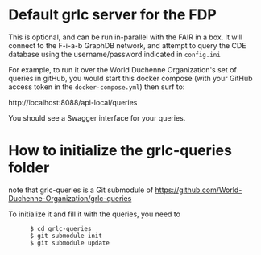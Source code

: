 # Default grlc server for the FDP

This is optional, and can be run in-parallel with the FAIR in a box.  It will connect to the F-i-a-b GraphDB network, and attempt to query the 
CDE database using the username/password indicated in `config.ini`

For example, to run it over the World Duchenne Organization's set of queries in gitHub, you would start this docker compose (with your GitHub access token in the `docker-compose.yml`) then surf to:

http://localhost:8088/api-local/queries

You should see a Swagger interface for your queries.


# How to initialize the grlc-queries folder

note that grlc-queries is a Git submodule of https://github.com/World-Duchenne-Organization/grlc-queries

To initialize it and fill it with the queries, you need to
```
      $ cd grlc-queries
      $ git submodule init
      $ git submodule update
```

      
